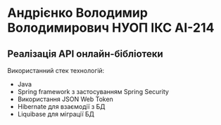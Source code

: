 # Андрієнко Володимир Володимирович НУОП ІКС АІ-214  
## Реалізація API онлайн-бібліотеки  
Використанний стек технологій:  
- Java
- Spring framework з застосуванням Spring Security
- Використання JSON Web Token
- Hibernate для взаємодії з БД
- Liquibase для міграції БД 

